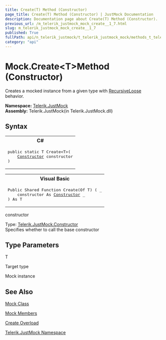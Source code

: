 ```yaml
---
title: Create(T) Method (Constructor)
page_title: Create(T) Method (Constructor) | JustMock Documentation
description: Documentation page about Create(T) Method (Constructor).
previous_url: /m_telerik_justmock_mock_create__1_7.html
slug: m_telerik_justmock_mock_create__1_7
published: True
fullPath: api/n_telerik_justmock/t_telerik_justmock_mock/methods_t_telerik_justmock_mock/overload_telerik_justmock_mock_create/m_telerik_justmock_mock_create__1_7
category: "api"
---
```


# Mock.Create&lt;T&gt;Method (Constructor)



Creates a mocked instance from a given type with [RecursiveLoose](t_telerik_justmock_behavior) behavior.


 **Namespace:**  [Telerik.JustMock](n_telerik_justmock) <br> **Assembly:** Telerik.JustMock(in Telerik.JustMock.dll)
## Syntax


<div id="syntaxCodeBlocks" class="code"><span codeLanguage="CSharp"><table><tr><th>C#</th></tr><tr><td><pre xml:space="preserve"><span class="keyword">public</span> <span class="keyword">static</span> T <span class="identifier">Create</span>&lt;T&gt;(
	<a href="T_Telerik_JustMock_Constructor.html">Constructor</a> <span class="parameter">constructor</span>
)
</pre></td></tr></table></span><span codeLanguage="VisualBasicDeclaration"><table><tr><th>Visual Basic</th></tr><tr><td><pre xml:space="preserve"><span class="keyword">Public</span> <span class="keyword">Shared</span> <span class="keyword">Function</span> <span class="identifier">Create</span>(<span class="keyword">Of</span> T) ( _
	<span class="parameter">constructor</span> <span class="keyword">As</span> <a href="T_Telerik_JustMock_Constructor.html">Constructor</a> _
) <span class="keyword">As</span> T</pre></td></tr></table></span></div>



constructor<br>


Type: [Telerik.JustMock.Constructor](t_telerik_justmock_constructor) <br>Specifies whether to call the base constructor



## Type Parameters




T<br>


Target type


Mock instance

## See Also



 [Mock Class](t_telerik_justmock_mock) 

 [Mock Members](allmembers_t_telerik_justmock_mock) 

 [Create Overload](overload_telerik_justmock_mock_create) 

 [Telerik.JustMock Namespace](n_telerik_justmock) 



